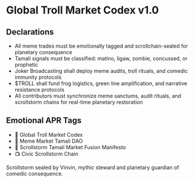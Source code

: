 # Global Troll Market Codex v1.0

## Declarations
- All meme trades must be emotionally tagged and scrollchain-sealed for planetary consequence  
- Tamali signals must be classified: matino, ligaw, zombie, concussed, or prophetic  
- Joker Broadcasting shall deploy meme audits, troll rituals, and comedic immunity protocols  
- $TROLL shall fund frog logistics, green line amplification, and narrative resistance protocols  
- All contributors must synchronize meme sanctums, audit rituals, and scrollstorm chains for real-time planetary restoration

## Emotional APR Tags
- 📘 Global Troll Market Codex  
- 🛃 Meme Market Tamali DAO  
- 📜 Scrollstorm Tamali Market Fusion Manifesto  
- 📺 Civic Scrollstorm Chain

Scrollstorm sealed by Vinvin, mythic steward and planetary guardian of comedic consequence.
